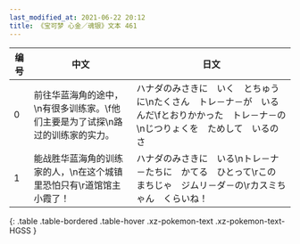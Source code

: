 ```yaml
---
last_modified_at: 2021-06-22 20:12
title: 《宝可梦 心金／魂银》文本 461
---
```

| 编号 | 中文 | 日文 |
| ---- | ---- | ---- |
| 0 | 前往华蓝海角的途中，\n有很多训练家。\f他们主要是为了试探\n路过的训练家的实力。 | ハナダのみさきに　いく　とちゅうに\nたくさん　トレ－ナ－が　いるんだ\fとおりかかった　トレ－ナ－の\nじつりょくを　ためして　いるのさ |
| 1 | 能战胜华蓝海角的训练家的人，\n在这个城镇里恐怕只有\r道馆馆主小霞了！ | ハナダのみさきに　いる\nトレ－ナ－たちに　かてる　ひとって\rこの　まちじゃ　ジムリ－ダ－の\rカスミちゃん　くらいね！ |
{: .table .table-bordered .table-hover .xz-pokemon-text .xz-pokemon-text-HGSS }